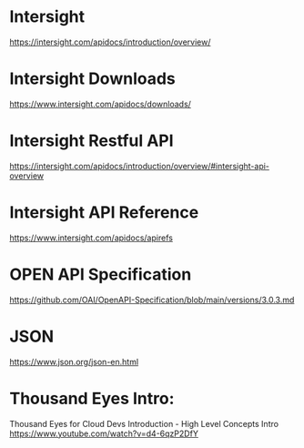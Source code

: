 Intersight 
============
https://intersight.com/apidocs/introduction/overview/

Intersight Downloads
=====================
https://www.intersight.com/apidocs/downloads/

Intersight Restful API
=======================
https://intersight.com/apidocs/introduction/overview/#intersight-api-overview

Intersight API Reference
============================
https://www.intersight.com/apidocs/apirefs

OPEN API Specification
======================
https://github.com/OAI/OpenAPI-Specification/blob/main/versions/3.0.3.md


JSON
=====
https://www.json.org/json-en.html



Thousand Eyes Intro:
====================
Thousand Eyes for Cloud Devs Introduction - High Level Concepts Intro
https://www.youtube.com/watch?v=d4-6qzP2DfY


